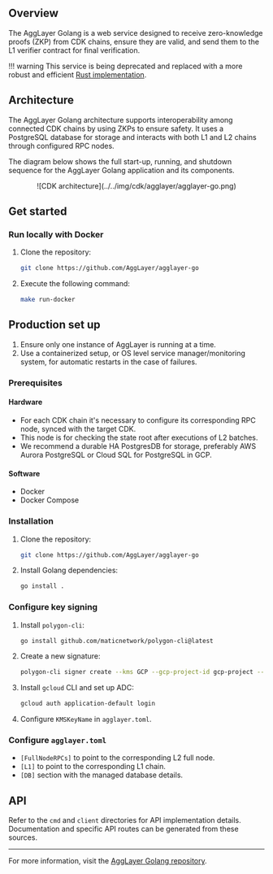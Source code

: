 ## Overview

The AggLayer Golang is a web service designed to receive zero-knowledge proofs (ZKP) from CDK chains, ensure they are valid, and send them to the L1 verifier contract for final verification.

!!! warning
    This service is being deprecated and replaced with a more robust and efficient [Rust implementation](agglayer-rs.md).

## Architecture

The AggLayer Golang architecture supports interoperability among connected CDK chains by using ZKPs to ensure safety. It uses a PostgreSQL database for storage and interacts with both L1 and L2 chains through configured RPC nodes.

The diagram below shows the full start-up, running, and shutdown sequence for the AggLayer Golang application and its components.

<center>
![CDK architecture](../../img/cdk/agglayer/agglayer-go.png)
</center>

## Get started

### Run locally with Docker

1. Clone the repository:

    ```bash
    git clone https://github.com/AggLayer/agglayer-go
    ```

2. Execute the following command:

    ```bash
    make run-docker
    ```

## Production set up

1. Ensure only one instance of AggLayer is running at a time.
2. Use a containerized setup, or OS level service manager/monitoring system, for automatic restarts in the case of failures.

### Prerequisites

#### Hardware

- For each CDK chain it's necessary to configure its corresponding RPC node, synced with the target CDK. 
- This node is for checking the state root after executions of L2 batches.
- We recommend a durable HA PostgresDB for storage, preferably AWS Aurora PostgreSQL or Cloud SQL for PostgreSQL in GCP.

#### Software

- Docker
- Docker Compose

### Installation

1. Clone the repository:

    ```bash
    git clone https://github.com/AggLayer/agglayer-go
    ```

2. Install Golang dependencies:

    ```bash
    go install .
    ```

### Configure key signing 

1. Install `polygon-cli`:

    ```bash
    go install github.com/maticnetwork/polygon-cli@latest
    ```

2. Create a new signature:

    ```bash
    polygon-cli signer create --kms GCP --gcp-project-id gcp-project --key-id mykey-tmp
    ```

3. Install `gcloud` CLI and set up ADC:

    ```bash
    gcloud auth application-default login
    ```

4. Configure `KMSKeyName` in `agglayer.toml`.

### Configure `agglayer.toml`

* `[FullNodeRPCs]` to point to the corresponding L2 full node.
* `[L1]` to point to the corresponding L1 chain.
* `[DB]` section with the managed database details.

## API

Refer to the `cmd` and `client` directories for API implementation details. Documentation and specific API routes can be generated from these sources.

---

For more information, visit the [AggLayer Golang repository](https://github.com/AggLayer/agglayer-go).